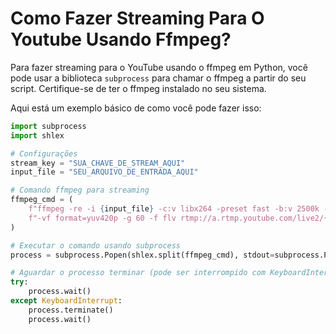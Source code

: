 # Como Fazer Streaming Para O Youtube Usando Ffmpeg?
Para fazer streaming para o YouTube usando o ffmpeg em Python, você pode usar a biblioteca `subprocess` para chamar o ffmpeg a partir do seu script. Certifique-se de ter o ffmpeg instalado no seu sistema.

Aqui está um exemplo básico de como você pode fazer isso:

```python
import subprocess
import shlex

# Configurações
stream_key = "SUA_CHAVE_DE_STREAM_AQUI"
input_file = "SEU_ARQUIVO_DE_ENTRADA_AQUI"

# Comando ffmpeg para streaming
ffmpeg_cmd = (
    f"ffmpeg -re -i {input_file} -c:v libx264 -preset fast -b:v 2500k -c:a aac -b:a 128k "
    f"-vf format=yuv420p -g 60 -f flv rtmp://a.rtmp.youtube.com/live2/{stream_key}"
)

# Executar o comando usando subprocess
process = subprocess.Popen(shlex.split(ffmpeg_cmd), stdout=subprocess.PIPE, stderr=subprocess.PIPE)

# Aguardar o processo terminar (pode ser interrompido com KeyboardInterrupt)
try:
    process.wait()
except KeyboardInterrupt:
    process.terminate()
    process.wait()
```
